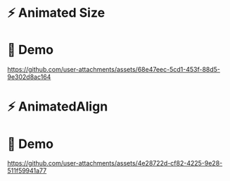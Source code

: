 # ⚡ Animated Size

# 🚀 Demo


https://github.com/user-attachments/assets/68e47eec-5cd1-453f-88d5-9e302d8ac164




# ⚡ AnimatedAlign 

# 🚀 Demo





https://github.com/user-attachments/assets/4e28722d-cf82-4225-9e28-511f59941a77


